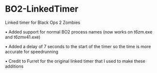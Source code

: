 # BO2-LinkedTimer
Linked timer for Black Ops 2 Zombies

• Added support for normal BO2 process names (now works on t6zm.exe and t6zmv41.exe)

• Added a delay of 7 seconds to the start of the timer so the time is more accurate for speedrunning

• Credit to Furret for the original linked timer that I used to make these additions
